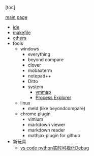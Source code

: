 
[toc]

[main page](../entry.md)

* [ide](./ide.md)
* [makefile](./makefile.md)
* [others](./others.md)
* tools
    * windows
        * everything
        * beyond compare
        * clover
        * mobaxterm
        * notepad++
        * Ditto
        * system
            * [vmmap](https://docs.microsoft.com/zh-cn/sysinternals/downloads/vmmap)
            * [Process Explorer](https://docs.microsoft.com/en-us/sysinternals/downloads/process-explorer)
    * linux
        * meld (like beyondcompare)
    * chrome plugin
        * vimium
        * markdown viewer
        * markdown reader
        * mathjax plugin for github
* 新玩具
    * [vs code python实时可视化Debug](https://www.jiqizhixin.com/articles/2020-02-26-11)
        